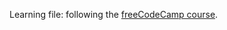 Learning file: following the [freeCodeCamp course](https://www.youtube.com/watch?v=5PdEmeopJVQ&t=1374s).
